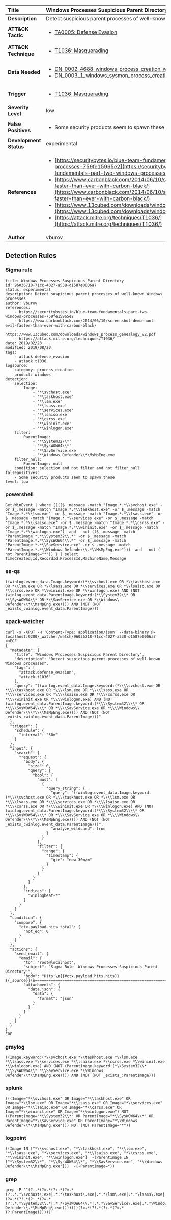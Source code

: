| Title                    | Windows Processes Suspicious Parent Directory       |
|:-------------------------|:------------------|
| **Description**          | Detect suspicious parent processes of well-known Windows processes |
| **ATT&amp;CK Tactic**    |  <ul><li>[TA0005: Defense Evasion](https://attack.mitre.org/tactics/TA0005)</li></ul>  |
| **ATT&amp;CK Technique** | <ul><li>[T1036: Masquerading](https://attack.mitre.org/techniques/T1036)</li></ul>  |
| **Data Needed**          | <ul><li>[DN_0002_4688_windows_process_creation_with_commandline](../Data_Needed/DN_0002_4688_windows_process_creation_with_commandline.md)</li><li>[DN_0003_1_windows_sysmon_process_creation](../Data_Needed/DN_0003_1_windows_sysmon_process_creation.md)</li></ul>  |
| **Trigger**              | <ul><li>[T1036: Masquerading](../Triggers/T1036.md)</li></ul>  |
| **Severity Level**       | low |
| **False Positives**      | <ul><li>Some security products seem to spawn these</li></ul>  |
| **Development Status**   | experimental |
| **References**           | <ul><li>[https://securitybytes.io/blue-team-fundamentals-part-two-windows-processes-759fe15965e2](https://securitybytes.io/blue-team-fundamentals-part-two-windows-processes-759fe15965e2)</li><li>[https://www.carbonblack.com/2014/06/10/screenshot-demo-hunt-evil-faster-than-ever-with-carbon-black/](https://www.carbonblack.com/2014/06/10/screenshot-demo-hunt-evil-faster-than-ever-with-carbon-black/)</li><li>[https://www.13cubed.com/downloads/windows_process_genealogy_v2.pdf](https://www.13cubed.com/downloads/windows_process_genealogy_v2.pdf)</li><li>[https://attack.mitre.org/techniques/T1036/](https://attack.mitre.org/techniques/T1036/)</li></ul>  |
| **Author**               | vburov |


## Detection Rules

### Sigma rule

```
title: Windows Processes Suspicious Parent Directory
id: 96036718-71cc-4027-a538-d1587e0006a7
status: experimental
description: Detect suspicious parent processes of well-known Windows processes
author: vburov
references:
    - https://securitybytes.io/blue-team-fundamentals-part-two-windows-processes-759fe15965e2
    - https://www.carbonblack.com/2014/06/10/screenshot-demo-hunt-evil-faster-than-ever-with-carbon-black/
    - https://www.13cubed.com/downloads/windows_process_genealogy_v2.pdf
    - https://attack.mitre.org/techniques/T1036/
date: 2019/02/23
modified: 2019/08/20
tags:
    - attack.defense_evasion
    - attack.t1036
logsource:
    category: process_creation
    product: windows
detection:
    selection:
        Image:
            - '*\svchost.exe'
            - '*\taskhost.exe'
            - '*\lsm.exe'
            - '*\lsass.exe'
            - '*\services.exe'
            - '*\lsaiso.exe'
            - '*\csrss.exe'
            - '*\wininit.exe'
            - '*\winlogon.exe'
    filter:
        ParentImage:
            - '*\System32\\*'
            - '*\SysWOW64\\*'
            - '*\SavService.exe'
            - '*\Windows Defender\\*\MsMpEng.exe'
    filter_null:
        ParentImage: null
    condition: selection and not filter and not filter_null
falsepositives:
    - Some security products seem to spawn these
level: low

```





### powershell
    
```
Get-WinEvent | where {((($_.message -match "Image.*.*\\svchost.exe" -or $_.message -match "Image.*.*\\taskhost.exe" -or $_.message -match "Image.*.*\\lsm.exe" -or $_.message -match "Image.*.*\\lsass.exe" -or $_.message -match "Image.*.*\\services.exe" -or $_.message -match "Image.*.*\\lsaiso.exe" -or $_.message -match "Image.*.*\\csrss.exe" -or $_.message -match "Image.*.*\\wininit.exe" -or $_.message -match "Image.*.*\\winlogon.exe") -and  -not (($_.message -match "ParentImage.*.*\\System32\\.*" -or $_.message -match "ParentImage.*.*\\SysWOW64\\.*" -or $_.message -match "ParentImage.*.*\\SavService.exe" -or $_.message -match "ParentImage.*.*\\Windows Defender\\.*\\MsMpEng.exe"))) -and  -not (-not ParentImage="*")) } | select TimeCreated,Id,RecordId,ProcessId,MachineName,Message
```


### es-qs
    
```
((winlog.event_data.Image.keyword:(*\\svchost.exe OR *\\taskhost.exe OR *\\lsm.exe OR *\\lsass.exe OR *\\services.exe OR *\\lsaiso.exe OR *\\csrss.exe OR *\\wininit.exe OR *\\winlogon.exe) AND (NOT (winlog.event_data.ParentImage.keyword:(*\\System32\\* OR *\\SysWOW64\\* OR *\\SavService.exe OR *\\Windows\ Defender\\*\\MsMpEng.exe)))) AND (NOT (NOT _exists_:winlog.event_data.ParentImage)))
```


### xpack-watcher
    
```
curl -s -XPUT -H 'Content-Type: application/json' --data-binary @- localhost:9200/_watcher/watch/96036718-71cc-4027-a538-d1587e0006a7 <<EOF
{
  "metadata": {
    "title": "Windows Processes Suspicious Parent Directory",
    "description": "Detect suspicious parent processes of well-known Windows processes",
    "tags": [
      "attack.defense_evasion",
      "attack.t1036"
    ],
    "query": "((winlog.event_data.Image.keyword:(*\\\\svchost.exe OR *\\\\taskhost.exe OR *\\\\lsm.exe OR *\\\\lsass.exe OR *\\\\services.exe OR *\\\\lsaiso.exe OR *\\\\csrss.exe OR *\\\\wininit.exe OR *\\\\winlogon.exe) AND (NOT (winlog.event_data.ParentImage.keyword:(*\\\\System32\\\\* OR *\\\\SysWOW64\\\\* OR *\\\\SavService.exe OR *\\\\Windows\\ Defender\\\\*\\\\MsMpEng.exe)))) AND (NOT (NOT _exists_:winlog.event_data.ParentImage)))"
  },
  "trigger": {
    "schedule": {
      "interval": "30m"
    }
  },
  "input": {
    "search": {
      "request": {
        "body": {
          "size": 0,
          "query": {
            "bool": {
              "must": [
                {
                  "query_string": {
                    "query": "((winlog.event_data.Image.keyword:(*\\\\svchost.exe OR *\\\\taskhost.exe OR *\\\\lsm.exe OR *\\\\lsass.exe OR *\\\\services.exe OR *\\\\lsaiso.exe OR *\\\\csrss.exe OR *\\\\wininit.exe OR *\\\\winlogon.exe) AND (NOT (winlog.event_data.ParentImage.keyword:(*\\\\System32\\\\* OR *\\\\SysWOW64\\\\* OR *\\\\SavService.exe OR *\\\\Windows\\ Defender\\\\*\\\\MsMpEng.exe)))) AND (NOT (NOT _exists_:winlog.event_data.ParentImage)))",
                    "analyze_wildcard": true
                  }
                }
              ],
              "filter": {
                "range": {
                  "timestamp": {
                    "gte": "now-30m/m"
                  }
                }
              }
            }
          }
        },
        "indices": [
          "winlogbeat-*"
        ]
      }
    }
  },
  "condition": {
    "compare": {
      "ctx.payload.hits.total": {
        "not_eq": 0
      }
    }
  },
  "actions": {
    "send_email": {
      "email": {
        "to": "root@localhost",
        "subject": "Sigma Rule 'Windows Processes Suspicious Parent Directory'",
        "body": "Hits:\n{{#ctx.payload.hits.hits}}{{_source}}\n================================================================================\n{{/ctx.payload.hits.hits}}",
        "attachments": {
          "data.json": {
            "data": {
              "format": "json"
            }
          }
        }
      }
    }
  }
}
EOF

```


### graylog
    
```
((Image.keyword:(*\\svchost.exe *\\taskhost.exe *\\lsm.exe *\\lsass.exe *\\services.exe *\\lsaiso.exe *\\csrss.exe *\\wininit.exe *\\winlogon.exe) AND (NOT (ParentImage.keyword:(*\\System32\\* *\\SysWOW64\\* *\\SavService.exe *\\Windows Defender\\*\\MsMpEng.exe)))) AND (NOT (NOT _exists_:ParentImage)))
```


### splunk
    
```
(((Image="*\\svchost.exe" OR Image="*\\taskhost.exe" OR Image="*\\lsm.exe" OR Image="*\\lsass.exe" OR Image="*\\services.exe" OR Image="*\\lsaiso.exe" OR Image="*\\csrss.exe" OR Image="*\\wininit.exe" OR Image="*\\winlogon.exe") NOT ((ParentImage="*\\System32\\*" OR ParentImage="*\\SysWOW64\\*" OR ParentImage="*\\SavService.exe" OR ParentImage="*\\Windows Defender\\*\\MsMpEng.exe"))) NOT (NOT ParentImage="*"))
```


### logpoint
    
```
((Image IN ["*\\svchost.exe", "*\\taskhost.exe", "*\\lsm.exe", "*\\lsass.exe", "*\\services.exe", "*\\lsaiso.exe", "*\\csrss.exe", "*\\wininit.exe", "*\\winlogon.exe"]  -(ParentImage IN ["*\\System32\\*", "*\\SysWOW64\\*", "*\\SavService.exe", "*\\Windows Defender\\*\\MsMpEng.exe"]))  -(-ParentImage=*))
```


### grep
    
```
grep -P '^(?:.*(?=.*(?:.*(?=.*(?:.*.*\svchost\.exe|.*.*\taskhost\.exe|.*.*\lsm\.exe|.*.*\lsass\.exe|.*.*\services\.exe|.*.*\lsaiso\.exe|.*.*\csrss\.exe|.*.*\wininit\.exe|.*.*\winlogon\.exe))(?=.*(?!.*(?:.*(?=.*(?:.*.*\System32\\.*|.*.*\SysWOW64\\.*|.*.*\SavService\.exe|.*.*\Windows Defender\\.*\MsMpEng\.exe)))))))(?=.*(?!.*(?:.*(?=.*(?!ParentImage))))))'
```



